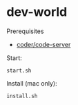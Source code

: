 # dev-world

Prerequisites
- [coder/code-server](https://github.com/coder/code-server)

Start:

```
start.sh
```

Install (mac only):

```
install.sh
```
